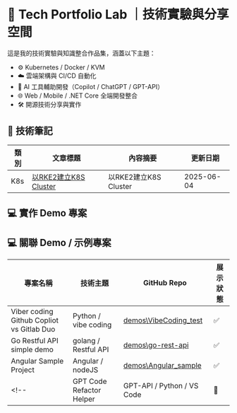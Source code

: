 # 🧠 Tech Portfolio Lab ｜技術實驗與分享空間

這是我的技術實驗與知識整合作品集，涵蓋以下主題：

- ⚙️ Kubernetes / Docker / KVM
- ☁️ 雲端架構與 CI/CD 自動化
- 🧠 AI 工具輔助開發（Copilot / ChatGPT / GPT-API）
- 🌐 Web / Mobile / .NET Core 全端開發整合
- 🛠️ 開源技術分享與實作

## 📘 技術筆記


| 類別 | 文章標題 | 內容摘要 | 更新日期 |
|------|----------|----------|----------|
| K8s | [以RKE2建立K8S Cluster](build_cluster_by_rke2.md)|以RKE2建立K8S Cluster|2025-06-04|
## 💻 實作 Demo 專案


## 💻 關聯 Demo / 示例專案

| 專案名稱 | 技術主題 | GitHub Repo | 展示狀態 |
|----------|------------|--------------|--------------|
| Viber coding Github Copliot vs Gitlab Duo | Python / vibe coding | [demos\VibeCoding_test](demos\VibeCoding_test) | ✅ |
| Go Restful API simple demo | golang / Restful API  | [demos\go-rest-api](demos\go-rest-api) | ✅ |
| Angular Sample Project | Angular / nodeJS | [demos\Angular_sample ](demos\Angular_sample) | ✅ |
<!-- | GPT Code Refactor Helper | GPT-API / Python / VS Code | 🔗 | 構思中 |-->


<!-- 
## 📫 聯絡方式與更新

- Notion 作品集展示（建置中）
- Medium 技術筆記（建置中）

-->
